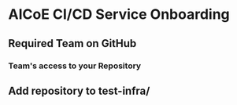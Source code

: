 # AICoE CI/CD Service Onboarding

## Required Team on GitHub

### Team's access to your Repository

## Add repository to test-infra/

